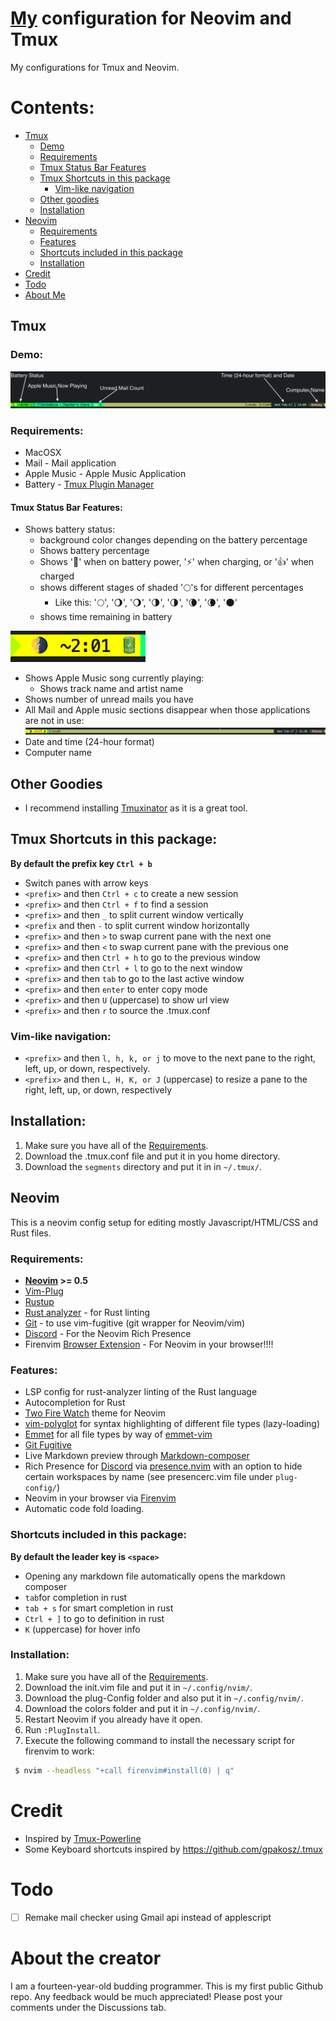 # [My](#about) configuration for Neovim and Tmux
  My configurations for Tmux and Neovim.

  # Contents:

  * [Tmux](#tmux)
    * [Demo](#demo)
    * [Requirements](#requirements-tmux)
    * [Tmux Status Bar Features](#tmux-status-bar-features)
    * [Tmux Shortcuts in this package](#tmux-shortcuts-in-this-package)
      * [Vim-like navigation](#vim-like-navigation)
    * [Other goodies](#other-goodies)
    * [Installation](#tmux-installation)
  * [Neovim](#neovim)
    * [Requirements](#requirements-neovim)
    * [Features](#features-neovim)
    * [Shortcuts included in this package](#neovim-shortcuts-in-this-package)
    * [Installation](#neovim-installation)
  * [Credit](#credit)
  * [Todo](#todo)
  * [About Me](#about)

  ## <a name="tmux">Tmux</a>
  ### <a name="demo">Demo:</a>
  ![Tmux Status Bar image](images/tmux-status-bar-demo.png)
  ### <a name="requirements-tmux"></a> Requirements:
  * MacOSX
  * Mail - Mail application
  * Apple Music - Apple Music Application
  * Battery - <a href="https://github.com/tmux-plugins/tpm" target="_blank">Tmux Plugin Manager</a>

  #### <a name="tmux-status-bar-features">Tmux Status Bar Features:</a>
  * Shows battery status:
    * background color changes depending on the battery percentage
    * Shows battery percentage
    * Shows '🔋' when on battery power, '⚡' when charging, or '👍' when charged
    * shows different stages of shaded '🌕's for different percentages
      * Like this: '🌕', '🌖', '🌖', '🌗', '🌗', '🌘', '🌘', '🌑'
    * shows time remaining in battery

  ![Tmux Status Bar with drained battery power](images/tmux-status-bar-drained.png)
  * Shows Apple Music song currently playing:
    * Shows track name and artist name
  * Shows number of unread mails you have
  * All Mail and Apple music sections disappear when those applications are not in use:
  ![Tmux Status Bar with no sections](images/tmux-status-bar-no-sections.png)
  * Date and time (24-hour format)
  * Computer name

  ## <a name="other-goodies"></a> Other Goodies
  * I recommend installing <a href="https://github.com/tmuxinator/tmuxinator" target="_blank">Tmuxinator</a> as it is a great tool.

  ## <a name="tmux-shortcuts-in-this-package">Tmux Shortcuts in this package:</a>
**By default the prefix key ``Ctrl + b``**
  * Switch panes with arrow keys
  * ``<prefix>`` and then ``Ctrl + c`` to create a new session
  * ``<prefix>`` and then ``Ctrl + f`` to find a session
  * ``<prefix>`` and then ``_`` to split current window vertically
  * ``<prefix`` and then ``-`` to split current window horizontally
  * ``<prefix>`` and then ``>`` to swap current pane with the next one
  * ``<prefix>`` and then ``<`` to swap current pane with the previous one
  * ``<prefix>`` and then ``Ctrl + h`` to go to the previous window
  * ``<prefix>`` and then ``Ctrl + l`` to go to the next window
  * ``<prefix>`` and then ``tab`` to go to the last active window
  * ``<prefix>`` and then ``enter`` to enter copy mode
  * ``<prefix>`` and then ``U`` (uppercase) to show url view
  * ``<prefix>`` and then ``r`` to source the .tmux.conf

  ### <a name="vim-like-navigation">Vim-like navigation:</a>
  * ``<prefix>`` and then ``l, h, k, or j`` to move to the next pane to the right, left, up, or down, respectively.
  * ``<prefix>`` and then ``L, H, K, or J`` (uppercase) to resize a pane to the right, left, up, or down, respectively

  ## <a name="tmux-installation">Installation:</a>
  1. Make sure you have all of the [Requirements](#requirements-tmux).
  1. Download the .tmux.conf file and put it in you home directory.
  2. Download the ``segments`` directory and put it in in ``~/.tmux/``.

  ## <a name="neovim">Neovim</a>
  This is a neovim config setup for editing mostly Javascript/HTML/CSS and Rust files.

  ### <a name="requirements-neovim"></a> Requirements:
  * **<a href="https://neovim.io/" target="_blank">Neovim</a> >= 0.5**
  * <a href="https://github.com/junegunn/vim-plug" target="_blank">Vim-Plug</a>
  * <a href="https://rustup.rs" target="_blank">Rustup</a>
  * <a href="https://rust-analyzer.github.io/manual.html#rust-analyzer-language-server-binary" target="_blank">Rust analyzer</a> - for Rust linting
  * <a href="https://git-scm.com/downloads" target="_blank">Git</a> - to use vim-fugitive (git wrapper for Neovim/vim)
  * <a href="https://discord.com/" target="_blank">Discord</a> - For the Neovim Rich Presence
  * Firenvim <a href="https://chrome.google.com/webstore/detail/firenvim/egpjdkipkomnmjhjmdamaniclmdlobbo" target="_blank">Browser Extension</a> - For Neovim in your browser!!!!

  ### <a name="features-neovim">Features:</a>
  * LSP config for rust-analyzer linting of the Rust language
  * Autocompletion for Rust
  * <a href="https://github.com/rakr/vim-two-firewatch" target = "_blank">Two Fire Watch</a> theme for Neovim
  * <a href="https://github.com/sheerun/vim-polyglot" target="_blank" >vim-polyglot</a> for syntax highlighting of different file types (lazy-loading)
  * <a href="https://www.emmet.io/" target="_blank">Emmet</a> for all file types by way of <a href="https://github.com/mattn/emmet-vim" target="_blank">emmet-vim</a>
  * <a href="https://github.com/tpope/vim-fugitive" target="_blank">Git Fugitive</a>
  * Live Markdown preview through <a href="https://github.com/euclio/vim-markdown-composer" target="_blank">Markdown-composer</a>
  * Rich Presence for <a href="https://discord.com/" target="_blank">Discord</a> via <a href="https://github.com/andweeb/presence.nvim" target="_blank">presence.nvim</a> with an option to hide certain workspaces by name (see presencerc.vim file under ``plug-config/``)
  * Neovim in your browser via <a href="https://github.com/glacambre/firenvim" target="_blank">Firenvim</a>
  * Automatic code fold loading.

  ### <a name="neovim-shortcuts-in-this-package">Shortcuts included in this package:</a>
  **By default the leader key is ``<space>``**
  * Opening any markdown file automatically opens the markdown composer
  * ``tab``for completion in rust
  * ``tab + s`` for smart completion in rust
  * ``Ctrl + ]`` to go to definition in rust
  * ``K`` (uppercase) for hover info

  ### <a name="neovim-installation">Installation:</a>
  1. Make sure you have all of the [Requirements](#requirements-neovim).
  2. Download the init.vim file and put it in ``~/.config/nvim/``.
  3. Download the plug-Config folder and also put it in ``~/.config/nvim/``.
  4. Download the colors folder and put it in ``~/.config/nvim/``.
  5. Restart Neovim if you already have it open.
  6. Run ``:PlugInstall``.
  7. Execute the following command to install the necessary script for firenvim to work:
   ~~~ bash 
    $ nvim --headless "+call firenvim#install(0) | q"
   ~~~

  # <a name="credit">Credit</a>
  * Inspired by <a href="https://github.com/erikw/tmux-powerline" target="_blank">Tmux-Powerline</a>
  * Some Keyboard shortcuts inspired by <a href="https://github.com/gpakosz/.tmux" target="_blank">https://github.com/gpakosz/.tmux</a>

  # <a name="todo">Todo</a>
  - [ ] Remake mail checker using Gmail api instead of applescript
  # <a name="about">About the creator</a>
  I am a fourteen-year-old budding programmer. This is my first public Github repo. Any feedback would be much appreciated! Please post your comments under the Discussions tab.
